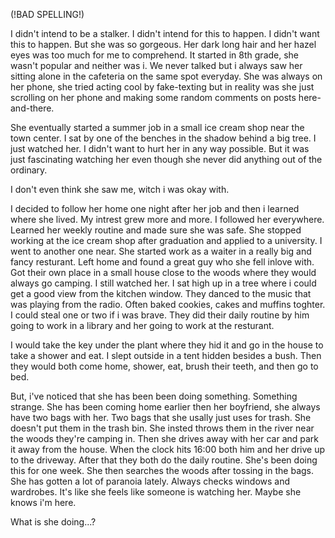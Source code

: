 (!BAD SPELLING!)

I didn't intend to be a stalker. I didn't intend for this to happen. I didn't want this to happen. But she was so gorgeous. Her dark long hair and her hazel eyes was too much for me to comprehend. It started in 8th grade, she wasn't popular and neither was i. We never talked but i always saw her sitting alone in the cafeteria on the same spot everyday. She was always on her phone, she tried acting cool by fake-texting but in reality was she just scrolling on her phone and making some random comments on posts here-and-there. 

She eventually started a summer job in a small ice cream shop near the town center. I sat by one of the benches in the shadow behind a big tree. I just watched her. I didn't want to hurt her in any way possible. But it was just fascinating watching her even though she never did anything out of the ordinary. 

I don't even think she saw me, witch i was okay with. 

I decided to follow her home one night after her job and then i learned where she lived. My intrest grew more and more. I followed her everywhere. Learned her weekly routine and made sure she was safe. She stopped working at the ice cream shop after graduation and applied to a university. I went to another one near. She started work as a waiter in a really big and fancy resturant. Left home and found a great guy who she fell inlove with. Got their own place in a small house close to the woods where they would always go camping. I still watched her. I sat high up in a tree where i could get a good view from the kitchen window. They danced to the music that was playing from the radio. Often baked cookies, cakes and muffins toghter. I could steal one or two if i was brave. They did their daily routine by him going to work in a library and her going to work at the resturant. 

I would take the key under the plant where they hid it and go in the house to take a shower and eat. I slept outside in a tent hidden besides a bush. Then they would both come home, shower, eat, brush their teeth, and then go to bed.

But, i've noticed that she has been been doing something. Something strange. She has been coming home earlier then her boyfriend, she always have two bags with her. Two bags that she usally just uses for trash. She doesn't put them in the trash bin. She insted throws them in the river near the woods they're camping in. Then she  drives away with her car and park it away from the house. When the clock hits 16:00 both him and her drive up to the driveway. After that they both do the daily routine. She's been doing this for one week. She then searches the woods after tossing in the bags. She has gotten a lot of paranoia lately. Always checks windows and wardrobes. It's like she feels like someone is watching her. Maybe she knows i'm here.  




What is she doing...?